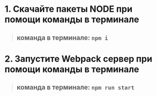 # 1. Скачайте пакеты NODE при помощи команды в терминале
> ## команда в терминале: `npm i`
# 2. Запустите Webpack сервер при помощи команды в терминале
> ## команда в терминале: `npm run start`

